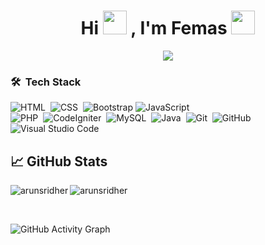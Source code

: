 <h1 align="center">
Hi
<img src="https://media.giphy.com/media/hvRJCLFzcasrR4ia7z/giphy.gif" width="38"/>
, I'm Femas
<img src="https://emojis.slackmojis.com/emojis/images/1531849430/4246/blob-sunglasses.gif?1531849430" width="38"/>
</h1>
<p align="center"><img src="https://visitor-badge.glitch.me/badge?page_id=femas66"></a>

### 🛠 &nbsp;Tech Stack

![HTML](https://img.shields.io/badge/-HTML-05122A?style=flat&logo=HTML5)&nbsp;
![CSS](https://img.shields.io/badge/-CSS-05122A?style=flat&logo=CSS3&logoColor=1572B6)&nbsp;
![Bootstrap](https://img.shields.io/badge/-Bootstrap-05122A?style=flat&logo=bootstrap&logoColor=563D7C)
![JavaScript](https://img.shields.io/badge/-JavaScript-05122A?style=flat&logo=javascript)&nbsp;
<br />
![PHP](https://img.shields.io/badge/-PHP-05122A?style=flat&logo=php)&nbsp;
![CodeIgniter](https://img.shields.io/badge/-CodeIgniter-05122A?style=flat&logo=CodeIgniter)&nbsp;
![MySQL](https://img.shields.io/badge/-MySQL-05122A?style=flat&logo=MySQL)&nbsp;
![Java](https://img.shields.io/badge/-Java-05122A?style=flat&logo=Java&logoColor=FFA518)&nbsp;
![Git](https://img.shields.io/badge/-Git-05122A?style=flat&logo=git)&nbsp;
![GitHub](https://img.shields.io/badge/-GitHub-05122A?style=flat&logo=github)&nbsp;
<br />
![Visual Studio Code](https://img.shields.io/badge/-Visual%20Studio%20Code-05122A?style=flat&logo=visual-studio-code&logoColor=007ACC)&nbsp;

## &#x1f4c8; GitHub Stats

<p align="left"><img align="left" src="https://github-readme-stats.vercel.app/api/top-langs?username=femas66&show_icons=true&locale=en&layout=compact&theme=radical" alt="arunsridher" /></p>

 
 <p><img align="center" src="https://github-readme-streak-stats.herokuapp.com/?user=femas66&theme=radical" alt="arunsridher" /></p>
 
 <br />
 
![GitHub Activity Graph](https://activity-graph.herokuapp.com/graph?username=femas66&bg_color=000000&color=292929&line=6b6b6b&point=ffffff&area=true&hide_border=true)  

